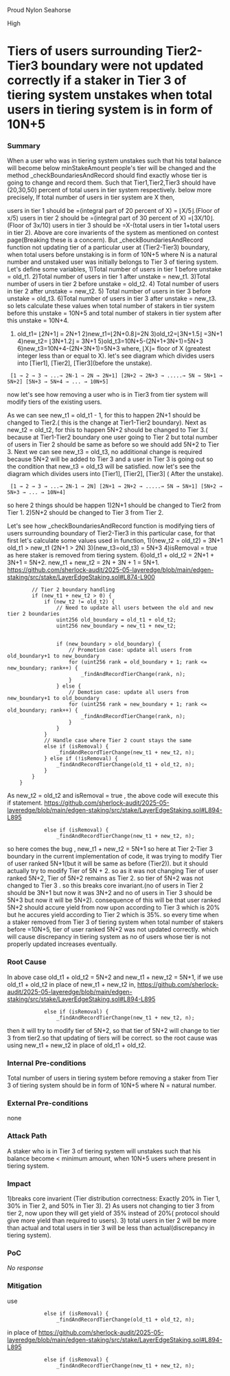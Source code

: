 Proud Nylon Seahorse

High

# Tiers of users surrounding Tier2-Tier3 boundary were not updated correctly if a staker in Tier 3 of  tiering system unstakes  when total users in tiering system is in form of 10N+5

### Summary

When a user who was in tiering system unstakes such that his total balance will become below minStakeAmount people's tier will be changed and the method _checkBoundariesAndRecord should find exactly whose tier is going to change and record them. Such that Tier1,Tier2,Tier3 should have (20,30,50) percent of total users in tier system respectively. below more precisely,
If total number of users in tier system are X then,

users in tier 1 should be =(integral part of 20 percent of X) = ⌊X/5⌋.(Floor of x/5)
users in tier 2 should be =(integral part of 30 percent of X) =⌊3X/10⌋.(Floor of 3x/10)
users in tier 3 should be =X-(total users in tier 1+total users in tier 2).
Above are core invarients of the system as mentioned on contest page(Breaking these is a concern).
But _checkBoundariesAndRecord function not updating tier of a particular user at (Tier2-Tier3) boundary, when total users before unstaking is in form of 10N+5 where N is a natural number and unstaked user was initially belongs to Tier 3 of tiering system.
Let's define some variables,
1)Total number of users in tier 1 before unstake = old_t1.
2)Total number of users in tier 1 after unstake = new_t1.
3)Total number of users in tier 2 before unstake = old_t2.
4) Total number of users in tier 2 after unstake = new_t2.
5) Total number of users in tier 3 before unstake = old_t3.
6)Total number of users in tier 3 after unstake = new_t3.
so lets calculate these values when total number of stakers in tier system before this unstake = 10N+5 and total number of stakers in tier system after this unstake = 10N+4.
1) old_t1= ⌊2N+1⌋ = 2N+1
2)new_t1=⌊2N+0.8⌋=2N
3)old_t2=⌊3N+1.5⌋ =3N+1
4)new_t2= ⌊3N+1.2⌋ = 3N+1
5)old_t3=10N+5-(2N+1+3N+1)=5N+3
6)new_t3=10N+4-(2N+3N+1)=5N+3
where, ⌊X⌋= floor of X (greatest integer less than or equal to X).
let's see diagram which divides users into [Tier1], [Tier2], [Tier3](before the unstake).
<pre><code> [1 → 2 → 3 → ...→ 2N-1 → 2N → 2N+1] [2N+2 → 2N+3 → .....→ 5N → 5N+1 → 5N+2] [5N+3 → 5N+4 → ... → 10N+5] </code></pre>
now let's see how removing a user who is in Tier3 from tier system will modify tiers of the existing users.

As we can see new_t1 = old_t1 - 1, for this to happen 2N+1 should be changed to Tier2.( this is the change at Tier1-Tier2 boundary).
Next as new_t2 = old_t2, for this to happen 5N+2 should be changed to Tier 3.( because at Tier1-Tier2 boundary one user going to Tier 2 but total number of users in Tier 2 should be same as before so we should add 5N+2 to Tier 3.
Next we can see new_t3 = old_t3, no additional change is required because 5N+2 will be added to Tier 3 and  a user in Tier 3 is going out so the condition that new_t3 = old_t3 will be satisfied.
now let's see the diagram which divides users into [Tier1], [Tier2], [Tier3] ( After the unstake).
<pre><code> [1 → 2 → 3 → ...→ 2N-1 → 2N] [2N+1 → 2N+2 → .....→ 5N → 5N+1] [5N+2 → 5N+3 → ... → 10N+4] </code></pre>

so here 2 things should be happen
1)2N+1 should be changed to Tier2 from Tier 1.
2)5N+2 should be changed to Tier 3 from Tier 2.

Let's see how _checkBoundariesAndRecord function is modifying tiers of users surrounding boundary of Tier2-Tier3 in this particular case,
for that first let's calculate some values used in function,
1)(new_t2 = old_t2) = 3N+1
old_t1 > new_t1 (2N+1 > 2N)
3)(new_t3=old_t3) = 5N+3
4)isRemoval = true as here staker is removed from tiering system.
6)old_t1 + old_t2 = 2N+1 + 3N+1 = 5N+2.
new_t1 + new_t2 = 2N + 3N + 1 = 5N+1.
https://github.com/sherlock-audit/2025-05-layeredge/blob/main/edgen-staking/src/stake/LayerEdgeStaking.sol#L874-L900
```solidity
        // Tier 2 boundary handling
        if (new_t1 + new_t2 > 0) {
            if (new_t2 != old_t2) {
                // Need to update all users between the old and new tier 2 boundaries
                uint256 old_boundary = old_t1 + old_t2;
                uint256 new_boundary = new_t1 + new_t2;


                if (new_boundary > old_boundary) {
                    // Promotion case: update all users from old_boundary+1 to new_boundary
                    for (uint256 rank = old_boundary + 1; rank <= new_boundary; rank++) {
                        _findAndRecordTierChange(rank, n);
                    }
                } else {
                    // Demotion case: update all users from new_boundary+1 to old_boundary
                    for (uint256 rank = new_boundary + 1; rank <= old_boundary; rank++) {
                        _findAndRecordTierChange(rank, n);
                    }
                }
            }
            // Handle case where Tier 2 count stays the same
            else if (isRemoval) {
                _findAndRecordTierChange(new_t1 + new_t2, n);
            } else if (!isRemoval) {
                _findAndRecordTierChange(old_t1 + old_t2, n);
            }
        }
    }
```
As new_t2 = old_t2 and isRemoval = true , the above code will execute this if statement.
https://github.com/sherlock-audit/2025-05-layeredge/blob/main/edgen-staking/src/stake/LayerEdgeStaking.sol#L894-L895
```solidity
            else if (isRemoval) {
                _findAndRecordTierChange(new_t1 + new_t2, n);
```
so here comes the bug ,
new_t1 + new_t2 = 5N+1 so here at Tier 2-Tier 3 boundary in the current implementation of code, it was trying to modify Tier of user ranked 5N+1(but it will be same as before (Tier2)). but it should actually try to modify Tier of 5N + 2.
so as it was not changing Tier of user ranked 5N+2, Tier of 5N+2 remains as Tier 2.
so tier of 5N+2 was not changed to Tier 3 .
so this breaks core invariant.(no of users in Tier 2 should be 3N+1 but now it was 3N+2 and no of users in Tier 3 should be 5N+3 but now it will be 5N+2).
consequence of this will be that user ranked 5N+2 should accure yield from now upon according to Tier 3 which is 20% but he accures yield according to Tier 2 which is 35%.
so every time when a staker removed from Tier 3 of tiering system when total number of stakers before =10N+5, tier of user ranked 5N+2 was not updated correctly. which will cause discrepancy in tiering system as no of users whose tier is not properly updated increases eventually.



### Root Cause

In above case old_t1 + old_t2 = 5N+2 and new_t1 + new_t2 = 5N+1,
if we use old_t1 + old_t2  in place of  new_t1 + new_t2 in,
https://github.com/sherlock-audit/2025-05-layeredge/blob/main/edgen-staking/src/stake/LayerEdgeStaking.sol#L894-L895
```solidity
            else if (isRemoval) {
                _findAndRecordTierChange(new_t1 + new_t2, n);
```
then it will try to modify tier of 5N+2, so that tier of 5N+2 will change to tier 3 from tier2.so that updating of tiers will be correct.
so the root cause was using new_t1 + new_t2 in place of  old_t1 + old_t2.


### Internal Pre-conditions

Total number of users in tiering system before removing a  staker from Tier 3 of tiering system should be in form of 10N+5 where N = natural number.



### External Pre-conditions

none

### Attack Path

A staker who is in Tier 3 of tiering system will  unstakes such that his balance become < minimum amount, when 10N+5 users where present in tiering system.

### Impact

1)breaks core invarient (Tier distribution correctness: Exactly 20% in Tier 1, 30% in Tier 2, and 50% in Tier 3).
2) As users not changing to tier 3 from tier 2, now upon they will get yield of 35% instead of 20%( protocol should give more yield than required to users).
3) total users in tier 2 will be more than actual and total users in tier 3 will be less than actual(discrepancy in tiering system).


### PoC

_No response_

### Mitigation

use 
```solidity
            else if (isRemoval) {
                _findAndRecordTierChange(old_t1 + old_t2, n);
```
in place of 
https://github.com/sherlock-audit/2025-05-layeredge/blob/main/edgen-staking/src/stake/LayerEdgeStaking.sol#L894-L895
```solidity
            else if (isRemoval) {
                _findAndRecordTierChange(new_t1 + new_t2, n);
```